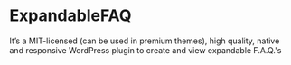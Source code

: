 # ExpandableFAQ
It’s a MIT-licensed (can be used in premium themes), high quality, native and responsive WordPress plugin to create and view expandable F.A.Q.'s
